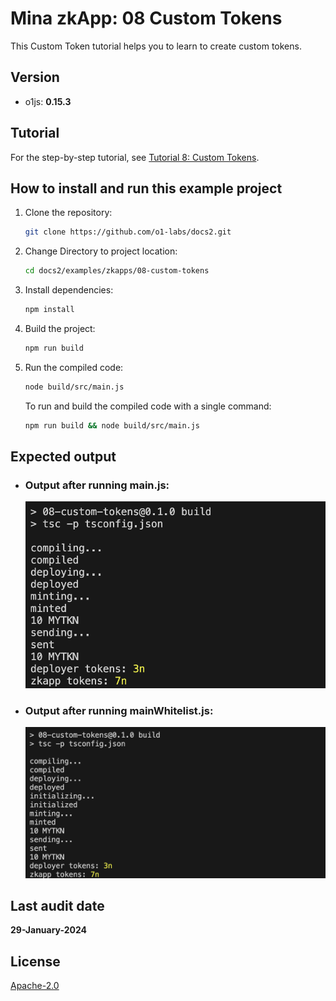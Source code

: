 # Mina zkApp: 08 Custom Tokens

This Custom Token tutorial helps you to learn to create custom tokens.

## Version
- o1js: **0.15.3**

## Tutorial

For the step-by-step tutorial, see [Tutorial 8: Custom Tokens](https://docs.minaprotocol.com/zkapps/tutorials/custom-tokens).

## How to install and run this example project

1. Clone the repository:
    ```sh
    git clone https://github.com/o1-labs/docs2.git
    ```
2. Change Directory to project location:
    ```sh
    cd docs2/examples/zkapps/08-custom-tokens
    ```
3. Install dependencies:
    ```sh
    npm install
    ```

4. Build the project:
    ```sh
    npm run build
    ```

5. Run the compiled code:
    ```sh
    node build/src/main.js
    ```
    To run and build the compiled code with a single command:
    ```sh
    npm run build && node build/src/main.js
    ```

## Expected output

- ### Output after running main.js:

    ![081output](081output.png)

- ### Output after running mainWhitelist.js:

    ![082output](082output.png)

## Last audit date
 
**29-January-2024**

## License

[Apache-2.0](LICENSE)
